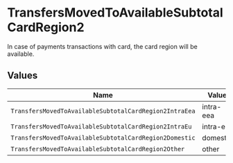 # TransfersMovedToAvailableSubtotalCardRegion2

In case of payments transactions with card, the card region will be available.


## Values

| Name                                                   | Value                                                  |
| ------------------------------------------------------ | ------------------------------------------------------ |
| `TransfersMovedToAvailableSubtotalCardRegion2IntraEea` | intra-eea                                              |
| `TransfersMovedToAvailableSubtotalCardRegion2IntraEu`  | intra-eu                                               |
| `TransfersMovedToAvailableSubtotalCardRegion2Domestic` | domestic                                               |
| `TransfersMovedToAvailableSubtotalCardRegion2Other`    | other                                                  |